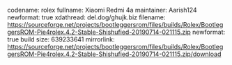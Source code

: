 codename: rolex 
fullname: Xiaomi Redmi 4a 
maintainer: Aarish124 
newformat: true 
xdathread: del.dog/ghujk.biz 
filename: https://sourceforge.net/projects/bootleggersrom/files/builds/Rolex/BootleggersROM-Pie4rolex.4.2-Stable-Shishufied-20190714-021115.zip 
newformat: true 
build size: 639233641
mirrorlink: https://sourceforge.net/projects/bootleggersrom/files/builds/Rolex/BootleggersROM-Pie4rolex.4.2-Stable-Shishufied-20190714-021115.zip/download
